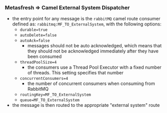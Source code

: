 
### Metasfresh => Camel External System Dispatcher

- the entry point for any message is the `rabbitMQ` camel route consumer defined as: `rabbitmq:MF_TO_ExternalSystem`, with the following options:
    - `durable=true`
    - `autoDelete=false`
    - `autoAck=false`
      - messages should not be auto acknowledged, which means that they should not be acknowledged immediately after they have been consumed
    - `threadPoolSize=4`
      - the consumers use a Thread Pool Executor with a fixed number of threads. This setting specifies that number
    - `concurrentConsumers=4`
      - the number of concurrent consumers when consuming from RabbitMQ
    - `routingKey=MF_TO_ExternalSystem`
    - `queue=MF_TO_ExternalSystem`
- the message is then routed to the appropriate "external system" route